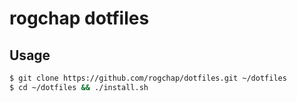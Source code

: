 # rogchap dotfiles

## Usage

```zsh
$ git clone https://github.com/rogchap/dotfiles.git ~/dotfiles
$ cd ~/dotfiles && ./install.sh
```

